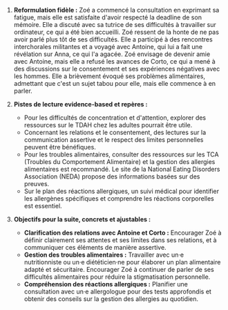 1) **Reformulation fidèle :**
Zoé a commencé la consultation en exprimant sa fatigue, mais elle est satisfaite d'avoir respecté la deadline de son mémoire. Elle a discuté avec sa tutrice de ses difficultés à travailler sur ordinateur, ce qui a été bien accueilli. Zoé ressent de la honte de ne pas avoir parlé plus tôt de ses difficultés. Elle a participé à des rencontres interchorales militantes et a voyagé avec Antoine, qui lui a fait une révélation sur Anna, ce qui l'a agacée. Zoé envisage de devenir amie avec Antoine, mais elle a refusé les avances de Corto, ce qui a mené à des discussions sur le consentement et ses expériences négatives avec les hommes. Elle a brièvement évoqué ses problèmes alimentaires, admettant que c'est un sujet tabou pour elle, mais elle commence à en parler.

2) **Pistes de lecture evidence-based et repères :**
   - Pour les difficultés de concentration et d'attention, explorer des ressources sur le TDAH chez les adultes pourrait être utile.
   - Concernant les relations et le consentement, des lectures sur la communication assertive et le respect des limites personnelles peuvent être bénéfiques.
   - Pour les troubles alimentaires, consulter des ressources sur les TCA (Troubles du Comportement Alimentaire) et la gestion des allergies alimentaires est recommandé. Le site de la National Eating Disorders Association (NEDA) propose des informations basées sur des preuves.
   - Sur le plan des réactions allergiques, un suivi médical pour identifier les allergènes spécifiques et comprendre les réactions corporelles est essentiel.

3) **Objectifs pour la suite, concrets et ajustables :**
   - **Clarification des relations avec Antoine et Corto :** Encourager Zoé à définir clairement ses attentes et ses limites dans ses relations, et à communiquer ces éléments de manière assertive.
   - **Gestion des troubles alimentaires :** Travailler avec un·e nutritionniste ou un·e diététicien·ne pour élaborer un plan alimentaire adapté et sécuritaire. Encourager Zoé à continuer de parler de ses difficultés alimentaires pour réduire la stigmatisation personnelle.
   - **Compréhension des réactions allergiques :** Planifier une consultation avec un·e allergologue pour des tests approfondis et obtenir des conseils sur la gestion des allergies au quotidien.